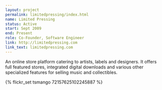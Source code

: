 ```yaml
---
layout: project
permalink: limitedpressing/index.html
name: Limited Pressing
status: Active
start: Sept 2009
end: Present
role: Co-Founder, Software Engineer
link: http://limitedpressing.com
link_text: limitedpressing.com
---
```


An online store platform catering to artists, labels and designers. It offers 
full featured stores, integrated digital downloads and various other 
specialized features for selling music and collectibles.

<div>{% flickr_set tsmango 72157625102245887 %}</div>